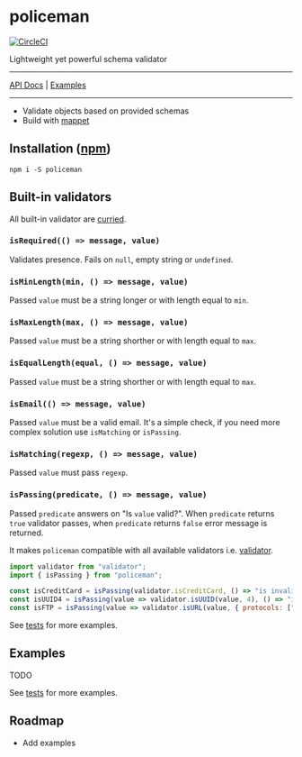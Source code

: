# policeman

[![CircleCI](https://circleci.com/gh/MichalZalecki/policeman.svg?style=svg)](https://circleci.com/gh/MichalZalecki/policeman)

Lightweight yet powerful schema validator

***
[API Docs](https://michalzalecki.github.io/policeman) | [Examples](#examples)
***

* Validate objects based on provided schemas
* Build with [mappet](https://github.com/MichalZalecki/mappet/)

## Installation ([npm](https://www.npmjs.com/package/policeman))

```
npm i -S policeman
```

## Built-in validators

All built-in validator are [curried](https://lodash.com/docs#curry).

### `isRequired(() => message, value)`

Validates presence. Fails on `null`, empty string or `undefined`.

### `isMinLength(min, () => message, value)`

Passed `value` must be a string longer or with length equal to `min`.

### `isMaxLength(max, () => message, value)`

Passed `value` must be a string shorther or with length equal to `max`.

### `isEqualLength(equal, () => message, value)`

Passed `value` must be a string shorther or with length equal to `max`.

### `isEmail(() => message, value)`

Passed `value` must be a valid email. It's a simple check, if you need more complex solution use
`isMatching` or `isPassing`.

### `isMatching(regexp, () => message, value)`

Passed `value` must pass `regexp`.

### `isPassing(predicate, () => message, value)`

Passed `predicate` answers on "Is `value` valid?". When `predicate` returns `true` validator passes,
when `predicate` returns `false` error message is returned.

It makes `policeman` compatible with all available validators i.e. [validator](https://www.npmjs.com/package/validator).

```js
import validator from "validator";
import { isPassing } from "policeman";

const isCreditCard = isPassing(validator.isCreditCard, () => "is invalid credit card");
const isUUID4 = isPassing(value => validator.isUUID(value, 4), () => "is invalid UUID v4");
const isFTP = isPassing(value => validator.isURL(value, { protocols: ["ftp"] }, () => "is invalid FTP address");
```

See [tests](src/test/validators.test.ts) for more examples.

## Examples

TODO

See [tests](src/test/policeman.test.ts) for more examples.

## Roadmap

* Add examples

